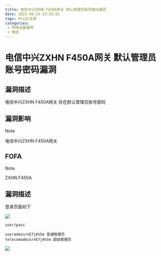 ```yaml
---
title: 电信中兴ZXHN F450A网关 默认管理员账号密码漏洞
date: 2021-09-23 23:55:51
tags: PeiQi文库
categories:
 - 网络设备漏洞
 - 电信
---
```


# 电信中兴ZXHN F450A网关 默认管理员账号密码漏洞

## 漏洞描述

电信中兴ZXHN F450A网关 存在默认管理员账号密码

## 漏洞影响

> [!NOTE]
>
> 电信中兴ZXHN F450A网关

## FOFA

> [!NOTE]
>
> ZXHN F450A

## 漏洞描述

登录页面如下

![](/img/20210924015438719332.png)



```
user/pass

useradmin/nE7jA%5m 普通管理员
telecomadmin/nE7jA%5m 超级管理员
```

![](/img/20210924015439078402.png)